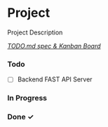 # Project

Project Description

<em>[TODO.md spec & Kanban Board](https://bit.ly/3fCwKfM)</em>

### Todo

- [ ] Backend FAST API Server  

### In Progress


### Done ✓


